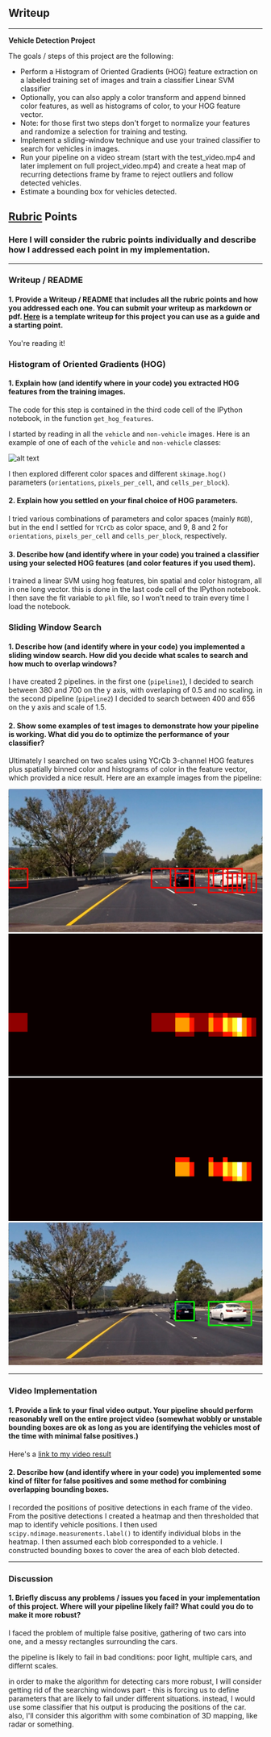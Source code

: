 ## Writeup

---

**Vehicle Detection Project**

The goals / steps of this project are the following:

* Perform a Histogram of Oriented Gradients (HOG) feature extraction on a labeled training set of images and train a classifier Linear SVM classifier
* Optionally, you can also apply a color transform and append binned color features, as well as histograms of color, to your HOG feature vector. 
* Note: for those first two steps don't forget to normalize your features and randomize a selection for training and testing.
* Implement a sliding-window technique and use your trained classifier to search for vehicles in images.
* Run your pipeline on a video stream (start with the test_video.mp4 and later implement on full project_video.mp4) and create a heat map of recurring detections frame by frame to reject outliers and follow detected vehicles.
* Estimate a bounding box for vehicles detected.

[//]: # (Image References)
[image1]: ./examples/car_not_car.png
[image2]: ./output_images/window_img.jpg
[image3]: ./output_images/heat.jpg
[image4]: ./output_images/heat_thresh.jpg
[image5]: ./output_images/final.jpg

## [Rubric](https://review.udacity.com/#!/rubrics/513/view) Points
### Here I will consider the rubric points individually and describe how I addressed each point in my implementation.  

---
### Writeup / README

#### 1. Provide a Writeup / README that includes all the rubric points and how you addressed each one.  You can submit your writeup as markdown or pdf.  [Here](https://github.com/udacity/CarND-Vehicle-Detection/blob/master/writeup_template.md) is a template writeup for this project you can use as a guide and a starting point.  

You're reading it!

### Histogram of Oriented Gradients (HOG)

#### 1. Explain how (and identify where in your code) you extracted HOG features from the training images.

The code for this step is contained in the third code cell of the IPython notebook, in the function `get_hog_features`.

I started by reading in all the `vehicle` and `non-vehicle` images.  Here is an example of one of each of the `vehicle` and `non-vehicle` classes:

![alt text][image1]

I then explored different color spaces and different `skimage.hog()` parameters (`orientations`, `pixels_per_cell`, and `cells_per_block`).

#### 2. Explain how you settled on your final choice of HOG parameters.

I tried various combinations of parameters and color spaces (mainly `RGB`), but in the end I settled for `YCrCb` as color space, and 9, 8 and 2 for `orientations`, `pixels_per_cell` and `cells_per_block`, respectively.

#### 3. Describe how (and identify where in your code) you trained a classifier using your selected HOG features (and color features if you used them).

I trained a linear SVM using hog features, bin spatial and color histogram, all in one long vector. this is done in the last code cell of the IPython notebook. I then save the fit variable to `pkl` file, so I won't need to train every time I load the notebook.

### Sliding Window Search

#### 1. Describe how (and identify where in your code) you implemented a sliding window search.  How did you decide what scales to search and how much to overlap windows?

I have created 2 pipelines. in the first one (`pipeline1`), I decided to search between 380 and 700 on the y axis, with overlaping of 0.5 and no scaling. in the second pipeline (`pipeline2`) I decided to search between 400 and 656 on the y axis and scale of 1.5.

#### 2. Show some examples of test images to demonstrate how your pipeline is working.  What did you do to optimize the performance of your classifier?

Ultimately I searched on two scales using YCrCb 3-channel HOG features plus spatially binned color and histograms of color in the feature vector, which provided a nice result.  Here are an example images from the pipeline:

![alt text][image2]
![alt text][image3]
![alt text][image4]
![alt text][image5]


---

### Video Implementation

#### 1. Provide a link to your final video output.  Your pipeline should perform reasonably well on the entire project video (somewhat wobbly or unstable bounding boxes are ok as long as you are identifying the vehicles most of the time with minimal false positives.)
Here's a [link to my video result](./project_video_output.mp4)


#### 2. Describe how (and identify where in your code) you implemented some kind of filter for false positives and some method for combining overlapping bounding boxes.

I recorded the positions of positive detections in each frame of the video.  From the positive detections I created a heatmap and then thresholded that map to identify vehicle positions.  I then used `scipy.ndimage.measurements.label()` to identify individual blobs in the heatmap.  I then assumed each blob corresponded to a vehicle.  I constructed bounding boxes to cover the area of each blob detected.


---

### Discussion

#### 1. Briefly discuss any problems / issues you faced in your implementation of this project.  Where will your pipeline likely fail?  What could you do to make it more robust?

I faced the problem of multiple false positive, gathering of two cars into one, and a messy rectangles surrounding the cars.

the pipeline is likely to fail in bad conditions: poor light, multiple cars, and differnt scales.

in order to make the algorithm for detecting cars more robust, I will consider getting rid of the searching windows part - this is forcing us to define parameters that are likely to fail under different situations. instead, I would use some classifier that his output is producing the positions of the car. also, I'll consider this algorithm with some combination of 3D mapping, like radar or something.
